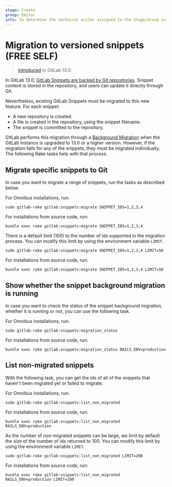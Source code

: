 ```yaml
---
stage: Create
group: Editor
info: To determine the technical writer assigned to the Stage/Group associated with this page, see https://about.gitlab.com/handbook/product/ux/technical-writing/#assignments
---
```


# Migration to versioned snippets **(FREE SELF)**

> [Introduced](https://gitlab.com/gitlab-org/gitlab/-/issues/215861) in GitLab 13.0.

In GitLab 13.0, [GitLab Snippets are backed by Git repositories](../user/snippets.md#versioned-snippets).
Snippet content is stored in the repository, and users can update it directly through Git.

Nevertheless, existing GitLab Snippets must be migrated to this new feature.
For each snippet:

- A new repository is created.
- A file is created in the repository, using the snippet filename.
- The snippet is committed to the repository.

GitLab performs this migration through a [Background Migration](../development/database/background_migrations.md)
when the GitLab instance is upgraded to 13.0 or a higher version.
However, if the migration fails for any of the snippets, they must be migrated individually.
The following Rake tasks help with that process.

## Migrate specific snippets to Git

In case you want to migrate a range of snippets, run the tasks as described below.

For Omnibus installations, run:

```shell
sudo gitlab-rake gitlab:snippets:migrate SNIPPET_IDS=1,2,3,4
```

For installations from source code, run:

```shell
bundle exec rake gitlab:snippets:migrate SNIPPET_IDS=1,2,3,4
```

There is a default limit (100) to the number of ids supported in the migration
process. You can modify this limit by using the environment variable `LIMIT`.

```shell
sudo gitlab-rake gitlab:snippets:migrate SNIPPET_IDS=1,2,3,4 LIMIT=50
```

For installations from source code, run:

```shell
bundle exec rake gitlab:snippets:migrate SNIPPET_IDS=1,2,3,4 LIMIT=50
```

## Show whether the snippet background migration is running

In case you want to check the status of the snippet background migration,
whether it is running or not, you can use the following task.

For Omnibus installations, run:

```shell
sudo gitlab-rake gitlab:snippets:migration_status
```

For installations from source code, run:

```shell
bundle exec rake gitlab:snippets:migration_status RAILS_ENV=production
```

## List non-migrated snippets

With the following task, you can get the ids of all of the snippets
that haven't been migrated yet or failed to migrate.

For Omnibus installations, run:

```shell
sudo gitlab-rake gitlab:snippets:list_non_migrated
```

For installations from source code, run:

```shell
bundle exec rake gitlab:snippets:list_non_migrated RAILS_ENV=production
```

As the number of non-migrated snippets can be large, we limit
by default the size of the number of ids returned to 100. You can
modify this limit by using the environment variable `LIMIT`.

```shell
sudo gitlab-rake gitlab:snippets:list_non_migrated LIMIT=200
```

For installations from source code, run:

```shell
bundle exec rake gitlab:snippets:list_non_migrated RAILS_ENV=production LIMIT=200
```
